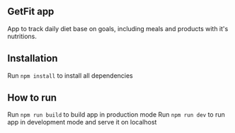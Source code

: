 
## GetFit app

App to track daily diet base on goals, including meals and products with it's nutritions.

## Installation

Run `npm install` to install all dependencies

## How to run

Run `npm run build` to build app in production mode
Run `npm run dev` to run app in development mode and serve it on localhost
